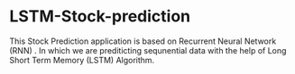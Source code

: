 # LSTM-Stock-prediction
This Stock Prediction application is based on Recurrent Neural Network (RNN) . In which we are prediticting sequnential data with the help of Long Short Term Memory (LSTM) Algorithm.
